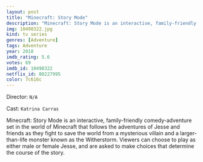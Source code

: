 ```yaml
---
layout: post
title: "Minecraft: Story Mode"
description: "Minecraft: Story Mode is an interactive, family-friendly comedy-adventure set in the world of Minecraft that follows the adventures of Jesse and friends as they fight to save the world from a mysterious villain and a larger-than-life monster known as the Witherstorm. Viewers can choose to play as either male or female Jesse, and are asked to make choices that determine the course of the story..."
img: 10498322.jpg
kind: tv series
genres: [Adventure]
tags: Adventure 
year: 2018
imdb_rating: 5.6
votes: 69
imdb_id: 10498322
netflix_id: 80227995
color: 7c616c
---
```

Director: `N/A`  

Cast: `Katrina Carras` 

Minecraft: Story Mode is an interactive, family-friendly comedy-adventure set in the world of Minecraft that follows the adventures of Jesse and friends as they fight to save the world from a mysterious villain and a larger-than-life monster known as the Witherstorm. Viewers can choose to play as either male or female Jesse, and are asked to make choices that determine the course of the story.